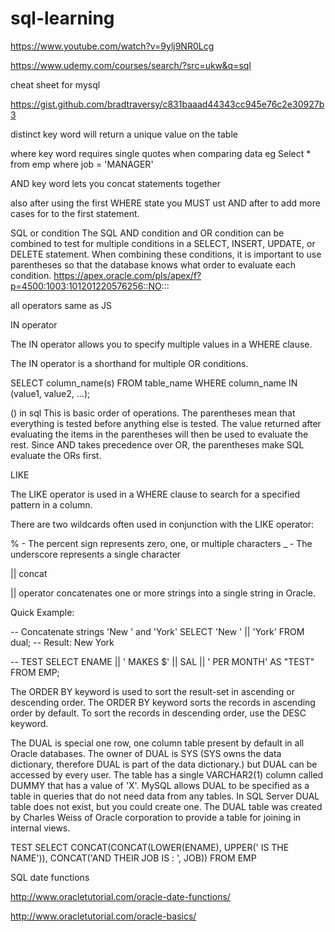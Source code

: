 # sql-learning


https://www.youtube.com/watch?v=9ylj9NR0Lcg



https://www.udemy.com/courses/search/?src=ukw&q=sql

cheat sheet for mysql

https://gist.github.com/bradtraversy/c831baaad44343cc945e76c2e30927b3


distinct key word will return a unique value on the table 

where key word requires single quotes when comparing data
eg Select * from emp where job = 'MANAGER'

AND key word lets you concat statements together

also after using the first WHERE state you MUST ust AND after to add more cases for to the first statement. 

SQL or condition
The SQL AND condition and OR condition can be combined to test for multiple conditions in a SELECT, INSERT, UPDATE, or DELETE statement. When combining these conditions, it is important to use parentheses so that the database knows what order to evaluate each condition.
https://apex.oracle.com/pls/apex/f?p=4500:1003:101201220576256::NO:::

all operators same as JS

IN operator 

The IN operator allows you to specify multiple values in a WHERE clause.

The IN operator is a shorthand for multiple OR conditions.


SELECT column_name(s)
FROM table_name
WHERE column_name IN (value1, value2, ...);

() in sql
This is basic order of operations. The parentheses mean that everything is tested before anything else is tested. The value returned after evaluating the items in the parentheses will then be used to evaluate the rest. Since AND takes precedence over OR, the parentheses make SQL evaluate the ORs first.

LIKE

The LIKE operator is used in a WHERE clause to search for a specified pattern in a column.

There are two wildcards often used in conjunction with the LIKE operator:

% - The percent sign represents zero, one, or multiple characters
_ - The underscore represents a single character


|| concat

|| operator concatenates one or more strings into a single string in Oracle.

Quick Example:

   -- Concatenate strings 'New ' and 'York'
   SELECT 'New ' || 'York' FROM dual;
   -- Result: New York

   -- TEST
   SELECT ENAME || ' MAKES $' || SAL || ' PER MONTH' AS "TEST"
 FROM EMP;


 The ORDER BY keyword is used to sort the result-set in ascending or descending order. The ORDER BY keyword sorts the records in ascending order by default. To sort the records in descending order, use the DESC keyword.

 The DUAL is special one row, one column table present by default in all Oracle databases. The owner of DUAL is SYS (SYS owns the data dictionary, therefore DUAL is part of the data dictionary.) but DUAL can be accessed by every user. The table has a single VARCHAR2(1) column called DUMMY that has a value of 'X'. MySQL allows DUAL to be specified as a table in queries that do not need data from any tables. In SQL Server DUAL table does not exist, but you could create one.
The DUAL table was created by Charles Weiss of Oracle corporation to provide a table for joining in internal views.

TEST 
SELECT CONCAT(CONCAT(LOWER(ENAME), UPPER(' IS THE NAME')), CONCAT('AND THEIR JOB IS : ', JOB))
FROM EMP

SQL date functions

http://www.oracletutorial.com/oracle-date-functions/

http://www.oracletutorial.com/oracle-basics/
